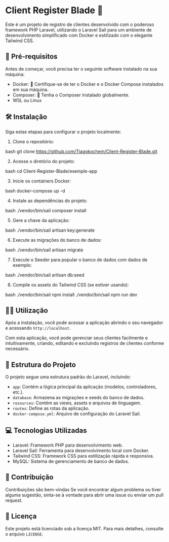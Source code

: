 # Client Register Blade 💼

Este é um projeto de registro de clientes desenvolvido com o poderoso framework PHP Laravel, utilizando o Laravel Sail para um ambiente de desenvolvimento simplificado com Docker e estilizado com o elegante Tailwind CSS.

## 🚀 Pré-requisitos

Antes de começar, você precisa ter o seguinte software instalado na sua máquina:

- Docker: 🐳 Certifique-se de ter o Docker e o Docker Compose instalados em sua máquina.
- Composer: 🎼 Tenha o Composer instalado globalmente.
- WSL ou Linux

## 🛠️ Instalação

Siga estas etapas para configurar o projeto localmente:

1. Clone o repositório:

bash git clone https://github.com/Tiagokochem/Client-Register-Blade.git


2. Acesse o diretório do projeto:

bash cd Client-Register-Blade/exemple-app


3. Inicie os containers Docker:

bash docker-compose up -d


4. Instale as dependências do projeto:

bash ./vendor/bin/sail composer install


5. Gere a chave da aplicação:

bash ./vendor/bin/sail artisan key:generate


6. Execute as migrações do banco de dados:

bash ./vendor/bin/sail artisan migrate


7. Execute o Seeder para popular o banco de dados com dados de exemplo:

bash ./vendor/bin/sail artisan db:seed


8. Compile os assets do Tailwind CSS (se estiver usando):

bash ./vendor/bin/sail npm install ./vendor/bin/sail npm run dev


## 🧑‍💻 Utilização

Após a instalação, você pode acessar a aplicação abrindo o seu navegador e acessando `http://localhost`.

Com esta aplicação, você pode gerenciar seus clientes facilmente e intuitivamente, criando, editando e excluindo registros de clientes conforme necessário.

## 📂 Estrutura do Projeto

O projeto segue uma estrutura padrão do Laravel, incluindo:

- `app`: Contém a lógica principal da aplicação (modelos, controladores, etc.).
- `database`: Armazena as migrações e seeds do banco de dados.
- `resources`: Contém as views, assets e arquivos de linguagem.
- `routes`: Define as rotas da aplicação.
- `docker-compose.yml`: Arquivo de configuração do Laravel Sail.

## 💻 Tecnologias Utilizadas

- Laravel: Framework PHP para desenvolvimento web.
- Laravel Sail: Ferramenta para desenvolvimento local com Docker.
- Tailwind CSS: Framework CSS para estilização rápida e responsiva.
- MySQL: Sistema de gerenciamento de banco de dados.

## 🙌 Contribuição

Contribuições são bem-vindas Se você encontrar algum problema ou tiver alguma sugestão, sinta-se à vontade para abrir uma issue ou enviar um pull request.

## 📄 Licença

Este projeto está licenciado sob a licença MIT. Para mais detalhes, consulte o arquivo `LICENSE`.